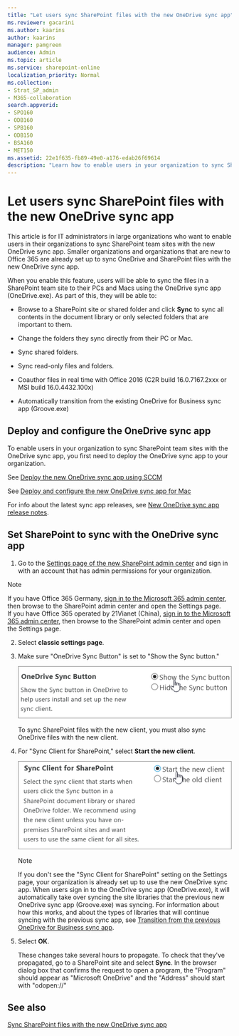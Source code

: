 ```yaml
---
title: "Let users sync SharePoint files with the new OneDrive sync app"
ms.reviewer: gacarini
ms.author: kaarins
author: kaarins
manager: pamgreen
audience: Admin
ms.topic: article
ms.service: sharepoint-online
localization_priority: Normal
ms.collection:  
- Strat_SP_admin
- M365-collaboration
search.appverid:
- SPO160
- ODB160
- SPB160
- ODB150
- BSA160
- MET150
ms.assetid: 22e1f635-fb89-49e0-a176-edab26f69614
description: "Learn how to enable users in your organization to sync SharePoint files with the new OneDrive sync app."
---
```


# Let users sync SharePoint files with the new OneDrive sync app

This article is for IT administrators in large organizations who want to enable users in their organizations to sync SharePoint team sites with the new OneDrive sync app. Smaller organizations and organizations that are new to Office 365 are already set up to sync OneDrive and SharePoint files with the new OneDrive sync app.
  
When you enable this feature, users will be able to sync the files in a SharePoint team site to their PCs and Macs using the OneDrive sync app (OneDrive.exe). As part of this, they will be able to:
  
- Browse to a SharePoint site or shared folder and click **Sync** to sync all contents in the document library or only selected folders that are important to them.
    
- Change the folders they sync directly from their PC or Mac.
    
- Sync shared folders.
    
- Sync read-only files and folders.
    
- Coauthor files in real time with Office 2016 (C2R build 16.0.7167.2xxx or MSI build 16.0.4432.100x)
    
- Automatically transition from the existing OneDrive for Business sync app (Groove.exe)
    
   
## Deploy and configure the OneDrive sync app
<a name="TestFeature"> </a>

To enable users in your organization to sync SharePoint team sites with the OneDrive sync app, you first need to deploy the OneDrive sync app to your organization.
  
See [Deploy the new OneDrive sync app using SCCM](/onedrive/deploy-on-windows)
  
See [Deploy and configure the new OneDrive sync app for Mac](/onedrive/deploy-and-configure-on-macos)

For info about the latest sync app releases, see [New OneDrive sync app release notes](https://support.office.com/article/845dcf18-f921-435e-bf28-4e24b95e5fc0).
  
## Set SharePoint to sync with the OneDrive sync app
<a name="admincenter"> </a>

1. Go to the [Settings page of the new SharePoint admin center](https://admin.microsoft.com/sharepoint?page=settings&modern=true) and sign in with an account that has admin permissions for your organization.

>[!NOTE]
>If you have Office 365 Germany, [sign in to the Microsoft 365 admin center](https://go.microsoft.com/fwlink/p/?linkid=848041), then browse to the SharePoint admin center and open the Settings page. <br>If you have Office 365 operated by 21Vianet (China), [sign in to the Microsoft 365 admin center](https://go.microsoft.com/fwlink/p/?linkid=850627), then browse to the SharePoint admin center and open the Settings page.
    
2. Select **classic settings page**.
    
3. Make sure "OneDrive Sync Button" is set to "Show the Sync button."
    
    ![Admin settings for OneDrive sync button](media/66be619a-fec1-4719-a819-7e3fa6e222f1.PNG)
  
    To sync SharePoint files with the new client, you must also sync OneDrive files with the new client.
    
4. For "Sync Client for SharePoint," select **Start the new client**.
    
    ![Admin setting for OneDrive sync client](media/894772b5-3e43-4a60-9887-99aca47a261c.PNG)
  
    > [!NOTE]
    > If you don't see the "Sync Client for SharePoint" setting on the Settings page, your organization is already set up to use the new OneDrive sync app. When users sign in to the OneDrive sync app (OneDrive.exe), it will automatically take over syncing the site libraries that the previous new OneDrive sync app (Groove.exe) was syncing. For information about how this works, and about the types of libraries that will continue syncing with the previous sync app, see [Transition from the previous OneDrive for Business sync app](/onedrive/transition-from-previous-sync-client). 
  
5. Select **OK**.
    
    These changes take several hours to propagate. To check that they've propagated, go to a SharePoint site and select **Sync**. In the browser dialog box that confirms the request to open a program, the "Program" should appear as "Microsoft OneDrive" and the "Address" should start with "odopen://"
    
## See also
<a name="admincenter"> </a>

[Sync SharePoint files with the new OneDrive sync app](https://support.office.com/article/6de9ede8-5b6e-4503-80b2-6190f3354a88)
